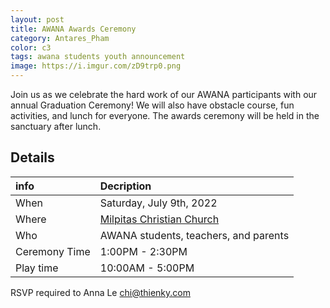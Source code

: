 ```yaml
---
layout: post
title: AWANA Awards Ceremony
category: Antares_Pham
color: c3
tags: awana students youth announcement
image: https://i.imgur.com/zD9trp0.png
---
```

Join us as we celebrate the hard work of our AWANA participants with our annual Graduation Ceremony! We will also have obstacle course, fun activities, and lunch for everyone. 
The awards ceremony will be held in the sanctuary after lunch. 
<!--more-->
## Details

info | Decription
:--- | :---
When | Saturday, July 9th, 2022
Where | [Milpitas Christian Church]
Who | AWANA students, teachers, and parents
Ceremony Time | 1:00PM - 2:30PM
Play time | 10:00AM - 5:00PM

RSVP required to Anna Le chi@thienky.com

[Milpitas Christian Church]: https://goo.gl/maps/Zy32Su252Kz7T7i69
